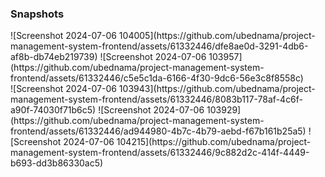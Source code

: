### Snapshots

<div style="display: flex;">  
![Screenshot 2024-07-06 104005](https://github.com/ubednama/project-management-system-frontend/assets/61332446/dfe8ae0d-3291-4db6-af8b-db74eb219739)
![Screenshot 2024-07-06 103957](https://github.com/ubednama/project-management-system-frontend/assets/61332446/c5e5c1da-6166-4f30-9dc6-56e3c8f8558c)
</div>
![Screenshot 2024-07-06 103943](https://github.com/ubednama/project-management-system-frontend/assets/61332446/8083b117-78af-4c6f-a90f-74030f71b6c5)
![Screenshot 2024-07-06 103929](https://github.com/ubednama/project-management-system-frontend/assets/61332446/ad944980-4b7c-4b79-aebd-f67b161b25a5)
![Screenshot 2024-07-06 104215](https://github.com/ubednama/project-management-system-frontend/assets/61332446/9c882d2c-414f-4449-b693-dd3b86330ac5)
